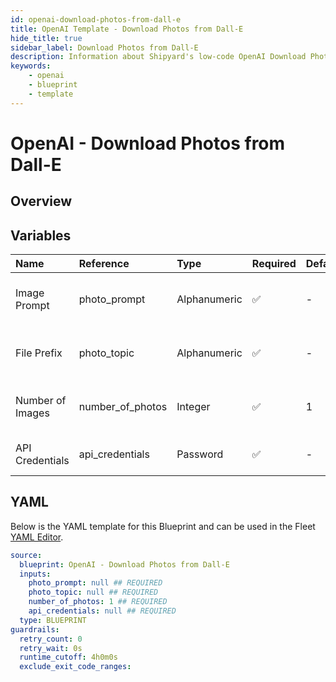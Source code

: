```yaml
---
id: openai-download-photos-from-dall-e
title: OpenAI Template - Download Photos from Dall-E
hide_title: true
sidebar_label: Download Photos from Dall-E
description: Information about Shipyard's low-code OpenAI Download Photos from Dall-E blueprint. Takes a prompt and images photos from DALL-E. The images are saved as PNGs.
keywords:
    - openai
    - blueprint
    - template
---
```


# OpenAI - Download Photos from Dall-E

## Overview



## Variables

| Name | Reference | Type | Required | Default | Options | Description |
|:---|:---|:---|:---|:---|:---|:---|
| Image Prompt | photo_prompt | Alphanumeric | :white_check_mark: | - | - | Text sent to OpenAI to generate photos |
| File Prefix | photo_topic | Alphanumeric | :white_check_mark: | - | - | Word used to prefix each of the image files |
| Number of Images | number_of_photos | Integer | :white_check_mark: | 1 | - | Number of images for DALL-E to create |
| API Credentials | api_credentials | Password | :white_check_mark: | - | - | Your OpenAI API credentials |


## YAML

Below is the YAML template for this Blueprint and can be used in the Fleet [YAML Editor](../../reference/fleets.md#yaml-editor).

```yaml
source:
  blueprint: OpenAI - Download Photos from Dall-E
  inputs:
    photo_prompt: null ## REQUIRED
    photo_topic: null ## REQUIRED
    number_of_photos: 1 ## REQUIRED
    api_credentials: null ## REQUIRED
  type: BLUEPRINT
guardrails:
  retry_count: 0
  retry_wait: 0s
  runtime_cutoff: 4h0m0s
  exclude_exit_code_ranges:
```
